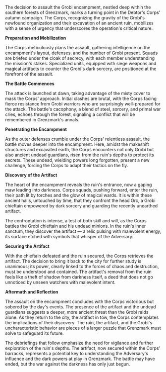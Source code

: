 The decision to assault the Grobi encampment, nestled deep within the southern forests of Grenzmark, marks a turning point in the Debtor's Corps' autumn campaign. The Corps, recognizing the gravity of the Grobi's newfound organization and their excavation of an ancient ruin, mobilizes with a sense of urgency that underscores the operation's critical nature.

**Preparation and Mobilization**

The Corps meticulously plans the assault, gathering intelligence on the encampment's layout, defenses, and the number of Grobi present. Squads are briefed under the cloak of secrecy, with each member understanding the mission's stakes. Specialized units, equipped with siege weapons and magical artifacts to counter the Grobi's dark sorcery, are positioned at the forefront of the assault.

**The Battle Commences**

The attack is launched at dawn, taking advantage of the misty cover to mask the Corps' approach. Initial clashes are brutal, with the Corps facing fierce resistance from Grobi warriors who are surprisingly well-prepared for the attack. The battle's cacophony, a blend of steel, sorcery, and primal war cries, echoes through the forest, signaling a conflict that will be remembered in Grenzmark's annals.

**Penetrating the Encampment**

As the outer defenses crumble under the Corps' relentless assault, the battle moves deeper into the encampment. Here, amidst the makeshift structures and excavated earth, the Corps encounters not only Grobi but also ancient undead guardians, risen from the ruin's depths to protect its secrets. These undead, wielding powers long forgotten, present a new challenge, forcing the Corps to adapt their tactics on the fly.

**Discovery of the Artifact**

The heart of the encampment reveals the ruin's entrance, now a gaping maw leading into darkness. Corps squads, pushing forward, enter the ruin, their path lit by torches and the glow of magical wards. It is within these ancient halls, untouched by time, that they confront the head Orc, a Grobi chieftain empowered by dark sorcery and guarding the recently unearthed artifact.

The confrontation is intense, a test of both skill and will, as the Corps battles the Grobi chieftain and his undead minions. In the ruin's inner sanctum, they discover the artifact — a relic pulsing with malevolent energy, its surface etched with symbols that whisper of the Adversary.

**Securing the Artifact**

With the chieftain defeated and the ruin secured, the Corps retrieves the artifact. The decision to bring it back to the city for further study is unanimous; its power, clearly linked to the forces of chaos and destruction, must be understood and contained. The artifact's removal from the ruin feels like a theft of shadow from darkness itself, a deed that does not go unnoticed by unseen watchers with malevolent intent.

**Aftermath and Reflection**

The assault on the encampment concludes with the Corps victorious but sobered by the day's events. The presence of the artifact and the undead guardians suggests a deeper, more ancient threat than the Grobi raids alone. As they return to the city, the artifact in tow, the Corps contemplates the implications of their discovery. The ruin, the artifact, and the Grobi's uncharacteristic behavior are pieces of a larger puzzle that Grenzmark must solve to safeguard its future.

The debriefings that follow emphasize the need for vigilance and further exploration of the ruin's depths. The artifact, now secured within the Corps' barracks, represents a potential key to understanding the Adversary's influence and the dark powers at play in Grenzmark. The battle may have ended, but the war against the darkness has only just begun.